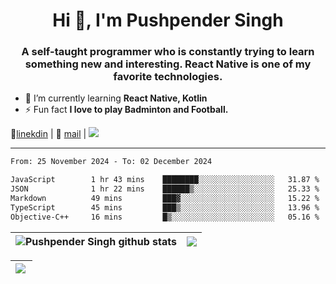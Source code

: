 <h1 align="center">Hi 👋, I'm Pushpender Singh</h1>
<h3 align="center">A self-taught programmer who is constantly trying to learn something new and interesting. React Native is one of my favorite technologies.</h3>

- 🌱 I’m currently learning **React Native, Kotlin**
- ⚡ Fun fact **I love to play Badminton and Football.**

👔[linekdin](https://www.linkedin.com/in/pushpender-singh-240061202/) | 📧 [mail](mailto:pushpendersingh694@gmail.com) | 
<a href="https://github.com/pushpender-singh-ap/pushpender-singh-ap">
    <img src="https://komarev.com/ghpvc/?username=pushpender-singh-ap&style=for-the-badge">
</a>


---

<!--START_SECTION:waka-->

```txt
From: 25 November 2024 - To: 02 December 2024

JavaScript        1 hr 43 mins    ████████░░░░░░░░░░░░░░░░░   31.87 %
JSON              1 hr 22 mins    ██████▒░░░░░░░░░░░░░░░░░░   25.33 %
Markdown          49 mins         ███▓░░░░░░░░░░░░░░░░░░░░░   15.22 %
TypeScript        45 mins         ███▒░░░░░░░░░░░░░░░░░░░░░   13.96 %
Objective-C++     16 mins         █▒░░░░░░░░░░░░░░░░░░░░░░░   05.16 %
```

<!--END_SECTION:waka-->


| <a><img align="center" src="https://github-readme-stats-iota-ecru-15.vercel.app/api?username=pushpender-singh-ap&show_icons=true&include_all_commits=true&theme=buefy&hide_border=true" alt="Pushpender Singh github stats" /></a> | <a><img align="center" src="https://github-readme-stats-iota-ecru-15.vercel.app/api/top-langs/?username=pushpender-singh-ap&layout=compact&theme=buefy&hide_border=true" /></a> |
| ------------- | ------------- |

| <a> <img align="left" src="https://github-readme-streak-stats.herokuapp.com/?user=pushpender-singh-ap" /></br> </a> |
| ------------- |

